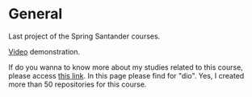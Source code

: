 # General

Last project of the Spring Santander courses.

[Video](https://youtu.be/HRS5t-3CCJ4) demonstration.

If do you wanna to know more about my studies related to this course, please access [this link](http://github.com/andreterceiro?tab=repositories). In this page please find for "dio". Yes, I created more than 50 repositories for this course.
